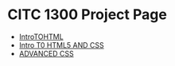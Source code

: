 # CITC 1300 Project Page

<ul>
  <li><a href="IntroToHtmlJan/JansCoolAwesomeWebsite.html" target="_blank">IntroTOHTML</a> </li>
<li><a href="INTRO-TO-HTML-5-AND-CSS/index.html" target="_blank">Intro T0 HTML5 AND CSS</a></li>
  <li><a href="INTRO-TO-HTML-5-AND-CSS/DEMO/ADVANCED CSS/Recipes.html" target="_blank">ADVANCED CSS</a></li>
</ul>
